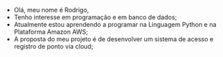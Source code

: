 - Olá, meu nome é Rodrigo,
- Tenho interesse em programação e em banco de dados;
- Atualmente estou aprendendo a programar na Linguagem Python e na Plataforma Amazon AWS;
- A proposta do meu projeto é de desenvolver um sistema de acesso e registro de ponto via cloud;




<!---
Rodrigopereira82/Rodrigopereira82 is a ✨ special ✨ repository because its `README.md` (this file) appears on your GitHub profile.
You can click the Preview link to take a look at your changes.
--->
